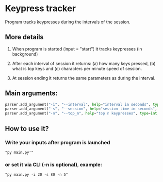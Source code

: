 # Keypress tracker

Program tracks keypresses during the intervals of the session.

## More details
1. When program is started (input = "start") it tracks keypresses (in background)

2. After each interval of session it returns: 
(a) how many keys pressed, 
(b) what is top keys and (c) characters per minute speed of session.

3. At session ending it returns the same parameters as during the interval.

## Main arguments:
```Python
parser.add_argument("-i", "--interval", help="interval in seconds", type=int, default=10)
parser.add_argument("-s", "--session", help="session time in seconds", type=int, default=30)
parser.add_argument("-n", "--top_n", help="top n keypresses", type=int, default=3)

```

## How to use it?
### Write your inputs after program is launched
`"py main.py'"`
### or set it via CLI (-n is optional), example:
`"py main.py -i 20 -s 80 -n 5"`
